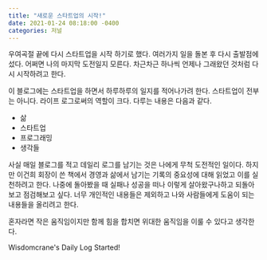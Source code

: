 ```yaml
---
title: "새로운 스타트업의 시작!"
date: 2021-01-24 08:18:00 -0400
categories: 저널
---
```


우여곡절 끝에 다시 스타트업을 시작 하기로 했다.
여러가지 일을 돌본 후 다시 출발점에 섰다.
어쩌면 나의 마지막 도전일지 모른다. 차근차근 하나씩 언제나 그래왔던 것처럼 다시 시작하려고 한다.

이 블로그에는 스타트업을 하면서 하루하루의 일지를 적어나가려 한다.
스타트업이 전부는 아니다. 라이프 로그로써의 역할이 크다.
다루는 내용은 다음과 같다.

- 삶
- 스타트업
- 프로그래밍
- 생각들

사실 매일 블로그를 적고 데일리 로그를 남기는 것은 나에게 무척 도전적인 일이다.
하지만 이건희 회장이 쓴 책에서 경영과 삶에서 남기는 기록의 중요성에 대해 읽었고 이를 실천하려고 한다.
나중에 돌아봤을 때 실패나 성공을 떠나 이렇게 살아왔구나하고 되돌아보고 점검해보고 싶다.
너무 개인적인 내용들은 제외하고 나와 사람들에게 도움이 되는 내용들을 올리려고 한다.

혼자라면 작은 움직임이지만 함께 힘을 합치면 위대한 움직임을 이룰 수 있다고 생각한다.

Wisdomcrane's Daily Log Started!
